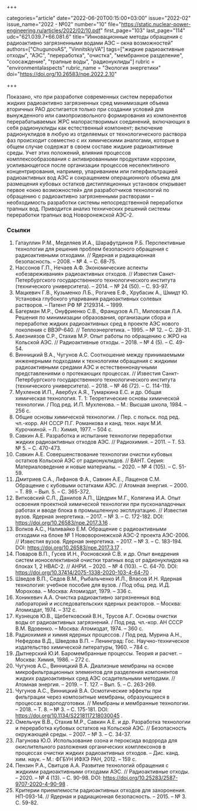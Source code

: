 +++

categories="article"
date="2022-06-20T00:15:00+03:00"
issue="2022-02"
issue_name="2022 - №02"
number="10"
file="https://static.nuclear-power-engineering.ru/articles/2022/02/10.pdf"
first_page="103"
last_page="114"
udc="621.039.7+66.081.6"
title="Инновационные методы обращения с радиоактивно загрязненными водами АЭС – окна возможностей"
authors=["ChugunovAS", "VinnitskiyVA"]
tags=["жидкие радиоактивные отходы", "АЭС", "переработка", "очистка", "мембранное разделение", "соосаждение", "трапные воды", "радионуклиды"]
rubric = "environmentalaspects"
rubric_name = "Экология энергетики"
doi="https://doi.org/10.26583/npe.2022.2.10"

+++

Показано, что при разработке современных систем переработки жидких радиоактивно загрязненных сред минимизация объема вторичных РАО достигается только при создании условий для вынужденного или самопроизвольного формирования из компонентов перерабатываемых ЖРС малорастворимых соединений, включающих в себя радионуклиды как естественный компонент; включение радионуклидов в любую из отделяемых от технологического раствора фаз происходит совместно с их химическими аналогами, которые в общем случае содержат в своем составе жидкие радиоактивные среды. Учет этих положений, влияния процессов комплексообразования с активированными продуктами коррозии, усиливающегося после организации процессов неселективного концентрирования, например, упариванием или гиперфильтрацией радиоактивных вод АЭС и сокращением операционного объема для размещения кубовых остатков дистилляционных установок открывает первое «окно возможностей» для разработчиков технологий по обращению с радиоактивно загрязненными растворами – необходимость разработки системы непосредственной переработки трапных вод. Приводится анализ технических решений системы переработки трапных вод Новоронежской АЭС-2.

### Ссылки

1. Гатауллин Р.М., Меделяев И.А., Шарафутдинов Р.Б. Перспективные технологии для решения проблем безопасного обращения с радиоактивными отходами. // Ядерная и радиационная безопасность. – 2008. – № 4. – С. 68-75.
2. Нассонов Г.П., Нечаев А.Ф. Экономические аспекты «обезвреживания» радиоактивных отходов. // Известия Санкт-Петербургского государственного технологического института (технического университета). – 2014. – № 24 (50). – С. 93-97.
3. Мацкевич Г.В., Кузьменко Л.Б., Рогачев Е.Ф., Хрубасик А., Шмидт Ю. Установка глубокого упаривания радиоактивных солевых растворов. – Патент РФ № 2129314. – 1999.
4. Багерман М.Р., Онуфриенко С.В., Французов А.П., Миловская Л.А. Решения по минимизации образования, организации сбора и переработке жидких радиоактивных сред в проекте АЭС нового поколения с ВВЭР-640. // Теплоэнергетика. – 1995. – № 12. – С. 28-31.
5. Авезниязов С.Р., Стахив М.Р. Опыт работы по обращению с ЖРО на Кольской АЭС. // Радиоактивные отходы. – 2018. – № 4 (5). – С. 49-54.
6. Винницкий В.А., Чугунов А.С. Соотношение между принимаемыми инженерными подходами к технологиям обращения с жидкими радиоактивными средами АЭС и естественнонаучными представлениями о протекающих процессах. // Известия Санкт-Петербургского государственного технологического института (технического университета). – 2018. – № 46 (72). – С. 114-119.
7. Мухленов И.П., Авербух А.Я., Тумаркина Е.С. и др. Общая химическая технология. Т. 1: Теоретические основы химической технологии. / Под ред. И.П. Мухленова. – М.: Высшая школа, 1984. – 256 с.
8. Общие основы химической технологии. / Пер. с польск. под ред. чл.-корр. АН СССР П.Г. Романкова и канд. техн. наук М.И. Курочкиной. – Л.: Химия, 1977. – 504 с.
9. Савкин А.Е. Разработка и испытание технологии переработки жидких радиоактивных отходов АЭС. // Радиохимия. – 2011. – Т. 53. № 5. – С. 470-473.
10. Савкин А.Е. Совершенствование технологии очистки кубовых остатков Кольской АЭС от радионуклидов. // ВАНТ. Серия: Материаловедение и новые материалы. – 2020. – № 4 (105). – С. 51-59.
11. Дмитриев С.А., Лифанов Ф.А., Савкин А.Е., Лащенов С.М. Обращение с кубовыми остатками АЭС. // Атомная энергия. – 2000. – Т. 89. – Вып. 5. – С. 365-372.
12. Витковский С.Л., Данилов А.П., Щедрин М.Г., Колягина И.А. Опыт освоения проектной химической технологии при пусконаладочных работах и вводе блока в промышленную эксплуатацию. // Известия вузов. Ядерная энергетика. – 2017. – № 3. – С. 172-182. DOI: https://doi.org/10.26583/npe.2017.3.16 .
13. Волков А.С., Наливайко Е.М. Обращение с радиоактивными отходами на блоке № 1 Нововоронежской АЭС-2 проекта АЭС-2006. // Известия вузов. Ядерная энергетика. – 2017. – № 3. – С. 183-194. DOI: https://doi.org/10.26583/npe.2017.3.17 .
14. Поваров В.П., Гусев И.Н., Росновский С.В. и др. Опыт внедрения систем ионоселективной очистки трапных вод от радионуклидов на блоках 1, 2 НВАС-2. // АНРИ. – 2020. – № 4 (103). – С. 64-70. DOI: https://doi.org/10.37414/2075-1338-2020-103-4-64-70 .
15. Шведов В.П., Седов В.М., Рыбальченко И.Л., Власов И.Н. Ядерная технология: учебное пособие для вузов. / Под общ. ред. И.Д. Морохова. – Москва: Атомиздат, 1979. – 336 с.
16. Хоникевич А.А. Очистка радиоактивно загрязненных вод лабораторий и исследовательских ядерных реакторов. – Москва: Атомиздат, 1974. – 312 с.
17. Кузнецов Ю.В., Щебетковский В.Н., Трусов А.Г. Основы очистки воды от радиоактивных загрязнений. / Под ред. чл.-кор. АН СССР В.М. Вдовенко. – Москва: Атомиздат, 1974. – 360 с.
18. Радиохимия и химия ядерных процессов. / Под ред. Мурина А.Н., Нефедова В.Д., Шведова В.П. – Ленинград: Гос. Научно-техническое издательство химической литературы, 1960. – 784 с.
19. Дытнерский Ю.И. Баромембранные процессы. Теория и расчет. – Москва: Химия, 1986. – 272 с.
20. Чугунов А.С., Винницкий В.А. Диализные мембраны на основе микрофильтрационных элементов для разделения компонентов жидких радиоактивных сред АЭС осадительными методами. // Атомная энергия. – 2019. – Т. 127. – Вып. 5. – С. 263-269.
21. Чугунов А.С., Винницкий В.А. Осмотические эффекты при фильтрации через композитные мембраны, образующиеся в процессах водоподготовки. // Мембраны и мембранные технологии. – 2018. – Т. 8. – № 3. – С. 175-181. DOI: https://doi.org/10.1134/S2218117218030045 .
22. Омельчук В.В., Стахив М.Р., Савкин А.Е. и др. Разработка технологии и переработка кубовых остатков на Кольской АЭС. // Безопасность окружающей среды. – 2007. – № 3. – С. 34-37.
23. Лагунова Ю.О. Использование озона и пероксида водорода для окислительного разложения органических комплексонов в процессах очистки жидких радиоактивных отходов. – Дис. канд. хим. наук. – М.: ФГБУН ИФХЭ РАН, 2012. – 159 с.
24. Пензин Р.А., Свитцов А.А. Развитие технологий обращения с жидкими радиоактивными отходами АЭС. // Радиоактивные отходы. – 2020. – № 4 (13). – С. 90-98. DOI: https://doi.org/10.25283/2587-9707-2020-4-90-98 .
25. Критерии приемлемости радиоактивных отходов для захоронения. НП-093-14. // Ядерная и радиационная безопасность. – 2015. – № 3. С. 59-82.